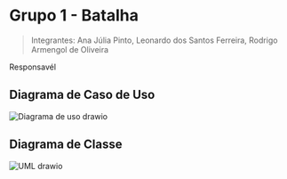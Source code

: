 # Grupo 1 - Batalha
> Integrantes: Ana Júlia Pinto, Leonardo dos Santos Ferreira, Rodrigo Armengol de Oliveira

Responsavél 

## Diagrama de Caso de Uso
![Diagrama de uso drawio](https://github.com/user-attachments/assets/3895ffe2-13f0-4f4d-826d-b39c8f31107c)

## Diagrama de Classe
![UML drawio](https://github.com/user-attachments/assets/949015d6-6bc2-463e-985d-b91cf009850b)

